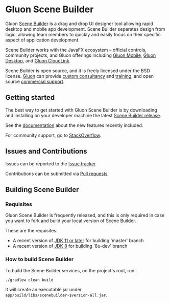 # Gluon Scene Builder #

Gluon [Scene Builder](http://gluonhq.com/products/scene-builder/) is a drag and drop UI designer tool allowing rapid desktop and mobile app 
development. Scene Builder separates design from logic, allowing team members to quickly and easily focus on their specific aspect of 
application development.

Scene Builder works with the JavaFX ecosystem – official controls, community projects, and Gluon offerings including 
[Gluon Mobile](http://gluonhq.com/products/mobile), [Gluon Desktop](http://gluonhq.com/products/desktop), and [Gluon CloudLink](http://gluonhq.com/products/cloudlink).

Scene Builder is open source, and it is freely licensed under the BSD license.
[Gluon](http://gluonhq.com) can provide [custom consultancy](http://gluonhq.com/services/consulting/) and [training](http://gluonhq.com/services/training/), and open source [commercial support](http://gluonhq.com/services/commercial-support/).

## Getting started ##

The best way to get started with Gluon Scene Builder is by downloading and installing on your developer machine the latest 
[Scene Builder release](http://gluonhq.com/products/scene-builder/#download).

See the [documentation](http://docs.gluonhq.com/scenebuilder/) about the new features recently included.

For community support, go to [StackOverflow](https://stackoverflow.com/questions/tagged/scenebuilder).

## Issues and Contributions ##

Issues can be reported to the [Issue tracker](https://github.com/gluonhq/scenebuilder/issues/)

Contributions can be submitted via [Pull requests](https://github.com/gluonhq/scenebuilder/pulls/)


## Building Scene Builder ##

### Requisites ###

Gluon Scene Builder is frequently released, and this is only required in case you want to fork and build your local version of Scene Builder.

These are the requisites:

* A recent version of [JDK 11 or later](https://www.oracle.com/technetwork/java/javase/downloads/index.html) for building 'master' branch
* A recent version of [JDK 8](https://www.oracle.com/technetwork/java/javase/downloads/jdk8-downloads-2133151.html) for building '8u-dev' branch

### How to build Scene Builder ###

To build the Scene Builder services, on the project's root, run:

`./gradlew clean build`

It will create an executable jar under `app/build/libs/scenebuilder-$version-all.jar`.
